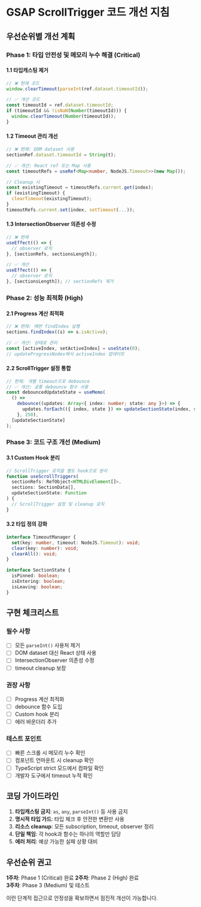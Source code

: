 # GSAP ScrollTrigger 코드 개선 지침

## 우선순위별 개선 계획

### Phase 1: 타입 안전성 및 메모리 누수 해결 (Critical)

#### 1.1 타입캐스팅 제거

```typescript
// ❌ 현재 코드
window.clearTimeout(parseInt(ref.dataset.timeoutId));

// ✅ 개선 코드
const timeoutId = ref.dataset.timeoutId;
if (timeoutId && !isNaN(Number(timeoutId))) {
  window.clearTimeout(Number(timeoutId));
}
```

#### 1.2 Timeout 관리 개선

```typescript
// ❌ 현재: DOM dataset 사용
sectionRef.dataset.timeoutId = String(t);

// ✅ 개선: React ref 또는 Map 사용
const timeoutRefs = useRef<Map<number, NodeJS.Timeout>>(new Map());

// Cleanup 시
const existingTimeout = timeoutRefs.current.get(index);
if (existingTimeout) {
  clearTimeout(existingTimeout);
}
timeoutRefs.current.set(index, setTimeout(...));
```

#### 1.3 IntersectionObserver 의존성 수정

```typescript
// ❌ 현재
useEffect(() => {
  // observer 로직
}, [sectionRefs, sectionsLength]);

// ✅ 개선
useEffect(() => {
  // observer 로직
}, [sectionsLength]); // sectionRefs 제거
```

### Phase 2: 성능 최적화 (High)

#### 2.1 Progress 계산 최적화

```typescript
// ❌ 현재: 매번 findIndex 실행
sections.findIndex((s) => s.isActive);

// ✅ 개선: 상태로 관리
const [activeIndex, setActiveIndex] = useState(0);
// updateProgressNodes에서 activeIndex 업데이트
```

#### 2.2 ScrollTrigger 설정 통합

```typescript
// 현재: 개별 timeout으로 debounce
// ✅ 개선: 공통 debounce 함수 사용
const debouncedUpdateState = useMemo(
  () =>
    debounce((updates: Array<{ index: number; state: any }>) => {
      updates.forEach(({ index, state }) => updateSectionState(index, state));
    }, 250),
  [updateSectionState]
);
```

### Phase 3: 코드 구조 개선 (Medium)

#### 3.1 Custom Hook 분리

```typescript
// ScrollTrigger 로직을 별도 hook으로 분리
function useScrollTriggers(
  sectionRefs: RefObject<HTMLDivElement[]>,
  sections: SectionData[],
  updateSectionState: Function
) {
  // ScrollTrigger 설정 및 cleanup 로직
}
```

#### 3.2 타입 정의 강화

```typescript
interface TimeoutManager {
  set(key: number, timeout: NodeJS.Timeout): void;
  clear(key: number): void;
  clearAll(): void;
}

interface SectionState {
  isPinned: boolean;
  isEntering: boolean;
  isLeaving: boolean;
}
```

## 구현 체크리스트

### 필수 사항

- [ ] 모든 `parseInt()` 사용처 제거
- [ ] DOM dataset 대신 React 상태 사용
- [ ] IntersectionObserver 의존성 수정
- [ ] timeout cleanup 보장

### 권장 사항

- [ ] Progress 계산 최적화
- [ ] debounce 함수 도입
- [ ] Custom hook 분리
- [ ] 에러 바운더리 추가

### 테스트 포인트

- [ ] 빠른 스크롤 시 메모리 누수 확인
- [ ] 컴포넌트 언마운트 시 cleanup 확인
- [ ] TypeScript strict 모드에서 컴파일 확인
- [ ] 개발자 도구에서 timeout 누적 확인

## 코딩 가이드라인

1. **타입캐스팅 금지**: `as`, `any`, `parseInt()` 등 사용 금지
2. **명시적 타입 가드**: 타입 체크 후 안전한 변환만 사용
3. **리소스 cleanup**: 모든 subscription, timeout, observer 정리
4. **단일 책임**: 각 hook과 함수는 하나의 역할만 담당
5. **에러 처리**: 예상 가능한 실패 상황 대비

## 우선순위 권고

**1주차**: Phase 1 (Critical) 완료
**2주차**: Phase 2 (High) 완료  
**3주차**: Phase 3 (Medium) 및 테스트

이런 단계적 접근으로 안정성을 확보하면서 점진적 개선이 가능합니다.
